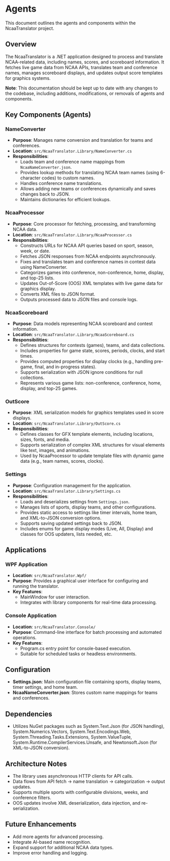 # Agents

This document outlines the agents and components within the NcaaTranslator project.

## Overview

The NcaaTranslator is a .NET application designed to process and translate NCAA-related data, including names, scores, and scoreboard information. It fetches live game data from NCAA APIs, translates team and conference names, manages scoreboard displays, and updates output score templates for graphics systems.

**Note**: This documentation should be kept up to date with any changes to the codebase, including additions, modifications, or removals of agents and components.

## Key Components (Agents)

### NameConverter
- **Purpose**: Manages name conversion and translation for teams and conferences.
- **Location**: `src/NcaaTranslator.Library/NameConverter.cs`
- **Responsibilities**:
  - Loads team and conference name mappings from `NcaaNameConverter.json`.
  - Provides lookup methods for translating NCAA team names (using 6-character codes) to custom names.
  - Handles conference name translations.
  - Allows adding new teams or conferences dynamically and saves changes back to JSON.
  - Maintains dictionaries for efficient lookups.

### NcaaProcessor
- **Purpose**: Core processor for fetching, processing, and transforming NCAA data.
- **Location**: `src/NcaaTranslator.Library/NcaaProcessor.cs`
- **Responsibilities**:
  - Constructs URLs for NCAA API queries based on sport, season, week, or date.
  - Fetches JSON responses from NCAA endpoints asynchronously.
  - Fixes and translates team and conference names in contest data using NameConverter.
  - Categorizes games into conference, non-conference, home, display, and top-25 lists.
  - Updates Out-of-Score (OOS) XML templates with live game data for graphics display.
  - Converts XML files to JSON format.
  - Outputs processed data to JSON files and console logs.

### NcaaScoreboard
- **Purpose**: Data models representing NCAA scoreboard and contest information.
- **Location**: `src/NcaaTranslator.Library/NcaaScoreboard.cs`
- **Responsibilities**:
  - Defines structures for contests (games), teams, and data collections.
  - Includes properties for game state, scores, periods, clocks, and start times.
  - Provides computed properties for display clocks (e.g., handling pre-game, final, and in-progress states).
  - Supports serialization with JSON ignore conditions for null collections.
  - Represents various game lists: non-conference, conference, home, display, and top-25 games.

### OutScore
- **Purpose**: XML serialization models for graphics templates used in score displays.
- **Location**: `src/NcaaTranslator.Library/OutScore.cs`
- **Responsibilities**:
  - Defines classes for GFX template elements, including locations, sizes, fonts, and media.
  - Supports serialization of complex XML structures for visual elements like text, images, and animations.
  - Used by NcaaProcessor to update template files with dynamic game data (e.g., team names, scores, clocks).

### Settings
- **Purpose**: Configuration management for the application.
- **Location**: `src/NcaaTranslator.Library/Settings.cs`
- **Responsibilities**:
  - Loads and deserializes settings from `Settings.json`.
  - Manages lists of sports, display teams, and other configurations.
  - Provides static access to settings like timer intervals, home team, and XML-to-JSON conversion options.
  - Supports saving updated settings back to JSON.
  - Includes enums for game display modes (Live, All, Display) and classes for OOS updaters, lists needed, etc.

## Applications

### WPF Application
- **Location**: `src/NcaaTranslator.Wpf/`
- **Purpose**: Provides a graphical user interface for configuring and running the translator.
- **Key Features**:
  - MainWindow for user interaction.
  - Integrates with library components for real-time data processing.

### Console Application
- **Location**: `src/NcaaTranslator.Console/`
- **Purpose**: Command-line interface for batch processing and automated operations.
- **Key Features**:
  - Program.cs entry point for console-based execution.
  - Suitable for scheduled tasks or headless environments.

## Configuration

- **Settings.json**: Main configuration file containing sports, display teams, timer settings, and home team.
- **NcaaNameConverter.json**: Stores custom name mappings for teams and conferences.

## Dependencies

- Utilizes NuGet packages such as System.Text.Json (for JSON handling), System.Numerics.Vectors, System.Text.Encodings.Web, System.Threading.Tasks.Extensions, System.ValueTuple, System.Runtime.CompilerServices.Unsafe, and Newtonsoft.Json (for XML-to-JSON conversion).

## Architecture Notes

- The library uses asynchronous HTTP clients for API calls.
- Data flows from API fetch → name translation → categorization → output updates.
- Supports multiple sports with configurable divisions, weeks, and conference filters.
- OOS updates involve XML deserialization, data injection, and re-serialization.

## Future Enhancements

- Add more agents for advanced processing.
- Integrate AI-based name recognition.
- Expand support for additional NCAA data types.
- Improve error handling and logging.